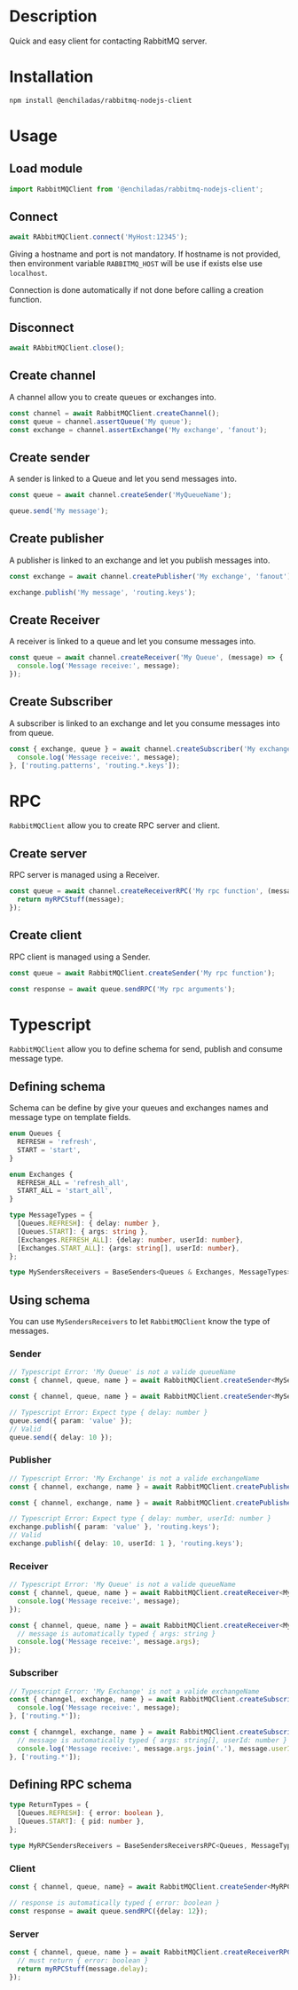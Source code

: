 # Description
Quick and easy client for contacting RabbitMQ server.
# Installation
```bash
npm install @enchiladas/rabbitmq-nodejs-client
```
# Usage
## Load module
```javascript
import RabbitMQClient from '@enchiladas/rabbitmq-nodejs-client';
```
## Connect
```javascript
await RAbbitMQClient.connect('MyHost:12345');
```
Giving a hostname and port is not mandatory. If hostname is not provided, then environment variable `RABBITMQ_HOST` will be use if exists else use `localhost`.

Connection is done automatically if not done before calling a creation function.
## Disconnect
```javascript
await RAbbitMQClient.close();
```
## Create channel
A channel allow you to create queues or exchanges into.
```javascript
const channel = await RabbitMQClient.createChannel();
const queue = channel.assertQueue('My queue');
const exchange = channel.assertExchange('My exchange', 'fanout');
```
## Create sender
A sender is linked to a Queue and let you send messages into.
```javascript
const queue = await channel.createSender('MyQueueName');

queue.send('My message');
```
## Create publisher
A publisher is linked to an exchange and let you publish messages into.
```javascript
const exchange = await channel.createPublisher('My exchange', 'fanout');

exchange.publish('My message', 'routing.keys');
```
## Create Receiver
A receiver is linked to a queue and let you consume messages into.
```javascript
const queue = await channel.createReceiver('My Queue', (message) => {
  console.log('Message receive:', message);
});
```
## Create Subscriber 
A subscriber is linked to an exchange and let you consume messages into from queue.
```javascript
const { exchange, queue } = await channel.createSubscriber('My exchange', 'fanout', (message) => {
  console.log('Message receive:', message);
}, ['routing.patterns', 'routing.*.keys']);
```
# RPC
`RabbitMQClient` allow you to create RPC server and client.
## Create server
RPC server is managed using a Receiver.
```javascript
const queue = await channel.createReceiverRPC('My rpc function', (message) => {
  return myRPCStuff(message);
});
```
## Create client
RPC client is managed using a Sender.
```javascript
const queue = await RabbitMQClient.createSender('My rpc function');

const response = await queue.sendRPC('My rpc arguments');
```
# Typescript
`RabbitMQClient` allow you to define schema for send, publish and consume message type.
## Defining schema
Schema can be define by give your queues and exchanges names and message type on template fields.
```typescript
enum Queues {
  REFRESH = 'refresh',
  START = 'start',
}

enum Exchanges {
  REFRESH_ALL = 'refresh_all',
  START_ALL = 'start_all',
}

type MessageTypes = {
  [Queues.REFRESH]: { delay: number },
  [Queues.START]: { args: string },
  [Exchanges.REFRESH_ALL]: {delay: number, userId: number},
  [Exchanges.START_ALL]: {args: string[], userId: number},
};

type MySendersReceivers = BaseSenders<Queues & Exchanges, MessageTypes>;
```
## Using schema
You can use `MySendersReceivers` to let `RabbitMQClient` know the type of messages.
### Sender
```typescript
// Typescript Error: 'My Queue' is not a valide queueName
const { channel, queue, name } = await RabbitMQClient.createSender<MySendersReceivers>('My Queue');

const { channel, queue, name } = await RabbitMQClient.createSender<MySendersReceivers>(Queues.REFRESH);

// Typescript Error: Expect type { delay: number }
queue.send({ param: 'value' });
// Valid
queue.send({ delay: 10 });
```
### Publisher
```typescript
// Typescript Error: 'My Exchange' is not a valide exchangeName
const { channel, exchange, name } = await RabbitMQClient.createPublisher<MySendersReceivers>('My Exchange');

const { channel, exchange, name } = await RabbitMQClient.createPublisher<MySendersReceivers>(Exchanges.REFRESH);

// Typescript Error: Expect type { delay: number, userId: number }
exchange.publish({ param: 'value' }, 'routing.keys');
// Valid
exchange.publish({ delay: 10, userId: 1 }, 'routing.keys');
```
### Receiver
```typescript
// Typescript Error: 'My Queue' is not a valide queueName
const { channel, queue, name } = await RabbitMQClient.createReceiver<MySendersReceivers>('My Queue', (message) => {
  console.log('Message receive:', message);
});

const { channel, queue, name } = await RabbitMQClient.createReceiver<MySendersReceivers>(Queues.START, (message) => {
  // message is automatically typed { args: string }
  console.log('Message receive:', message.args);
});
```
### Subscriber
```typescript
// Typescript Error: 'My Exchange' is not a valide exchangeName
const { channgel, exchange, name } = await RabbitMQClient.createSubscriber<MySendersReceivers>('My exchange', 'fanout', (message) => {
  console.log('Message receive:', message);
}, ['routing.*']);

const { channgel, exchange, name } = await RabbitMQClient.createSubscriber<MySendersReceivers>(Exchanges.START_ALL, 'fanout', (message) => {
  // message is automatically typed { args: string[], userId: number }
  console.log('Message receive:', message.args.join('.'), message.userId);
}, ['routing.*']);
```
## Defining RPC schema
```typescript
type ReturnTypes = {
  [Queues.REFRESH]: { error: boolean },
  [Queues.START]: { pid: number },
};

type MyRPCSendersReceivers = BaseSendersReceiversRPC<Queues, MessageTypes, ReturnTypes>;
```
### Client
```typescript
const { channel, queue, name} = await RabbitMQClient.createSender<MyRPCSendersReceivers>(Queues.REFRESH);

// response is automatically typed { error: boolean }
const response = await queue.sendRPC({delay: 12});
```
### Server
```typescript
const { channel, queue, name } = await RabbitMQClient.createReceiverRPCJson<MyRPCSendersReceivers>(Queues.REFRESH, (message) => {
  // must return { error: boolean }
  return myRPCStuff(message.delay);
});
```